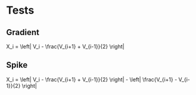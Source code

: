 # Tests

## Gradient

X_i = \left| V_i - \frac{V_{i+1} + V_{i-1}}{2} \right|

## Spike

X_i = \left| V_i - \frac{V_{i+1} + V_{i-1}}{2} \right| - \left| \frac{V_{i+1} - V_{i-1}}{2} \right|
